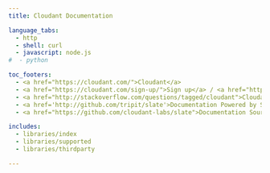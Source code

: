 ```yaml
---
title: Cloudant Documentation

language_tabs:
  - http 
  - shell: curl
  - javascript: node.js
#  - python

toc_footers:
  - <a href="https://cloudant.com/">Cloudant</a>
  - <a href="https://cloudant.com/sign-up/">Sign up</a> / <a href="https://cloudant.com/sign-in/">Sign in</a>
  - <a href="http://stackoverflow.com/questions/tagged/cloudant">Cloudant on StackOverflow</a>
  - <a href='http://github.com/tripit/slate'>Documentation Powered by Slate</a>
  - <a href="https://github.com/cloudant-labs/slate">Documentation Source</a>

includes:
  - libraries/index
  - libraries/supported
  - libraries/thirdparty

---
```


<style>
.content h2 {
  padding-top: 4em !important;
  margin-top: 0 !important;
}
</style>
